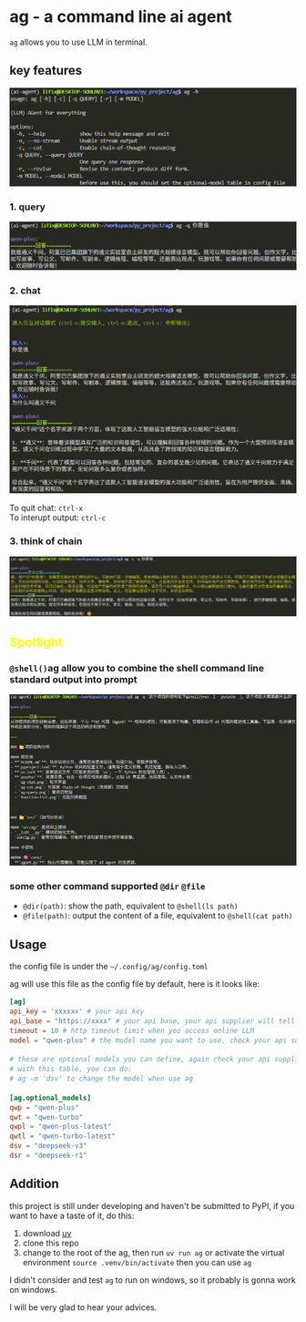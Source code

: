# ag - a command line ai agent 

`ag` allows you to use LLM in terminal.  

## key features

![function-list](./assets/function-list.png)
### 1. query
![ag-query](./assets/ag-query.png)

### 2. chat

![ag-chat](./assets/ag-chat.png)

To quit chat: `ctrl-x`  
To interupt output: `ctrl-c`

### 3. think of chain

![ag-chain of think](./assets/ag-cot.png)

## <font color=yellow>Spotlight</font>

### `@shell()`ag allow you to combine the shell command line standard output into prompt

![ag-command](./assets/ag-command.png)

### some other command supported `@dir` `@file`
- `@dir(path)`: show the path, equivalent to `@shell(ls path)`
- `@file(path)`: output the content of a file, equivalent to `@shell(cat path)`

## Usage

the config file is under the `~/.config/ag/config.toml`  

ag will use this file as the config file by default, here is it looks like:
```toml
[ag]
api_key = 'xxxxxx' # your api key
api_base = "https://xxxx" # your api base, your api supplier will tell you this
timeout = 10 # http timeout limit when you access online LLM
model = "qwen-plus" # the model name you want to use, check your api supplier

# these are optional models you can define, again check your api supplier
# with this table, you can do:
# ag -m 'dsv' to change the model when use ag

[ag.optional_models]
qwp = "qwen-plus"
qwt = "qwen-turbo"
qwpl = "qwen-plus-latest"
qwtl = "qwen-turbo-latest"
dsv = "deepseek-v3"
dsr = "deepseek-r1"
```

## Addition 

this project is still under developing and haven't be submitted to PyPI, if you want to have a taste of it, do this:

1. download [uv](https://docs.astral.sh/uv/reference/installer/#projects)
2. clone this repo
3. change to the root of the ag, then run `uv run ag` or activate the virtual environment `source .venv/bin/activate` then you can use `ag`

I didn't consider and test `ag` to run on windows, so it probably is gonna work on windows.

I will be very glad to hear your advices.
